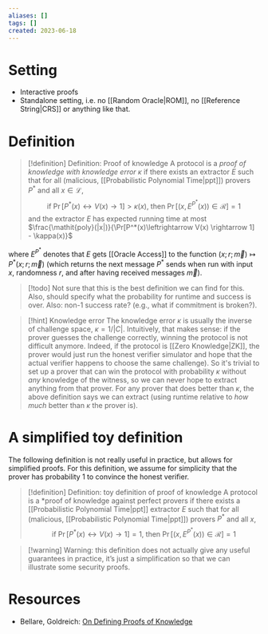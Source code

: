 ```yaml
---
aliases: []
tags: []
created: 2023-06-18
---
```


# Setting
- Interactive proofs
- Standalone setting, i.e. no [[Random Oracle|ROM]], no [[Reference String|CRS]] or anything like that.

# Definition 
> [!definition] Definition: Proof of knowledge
> A protocol is a *proof of knowledge with knowledge error $\kappa$* if there exists an extractor $E$ such that for all (malicious, [[Probabilistic Polynomial Time|ppt]]) provers $P^*$ and all $x\in\mathcal{L}$, $$\text{if }\Pr[P^*(x)\leftrightarrow V(x) \rightarrow 1] > \kappa(x)\text{, then } \Pr[(x, E^{P^*}(x)) \in \mathcal{R}] = 1$$
> and the extractor $E$ has expected running time at most $\frac{\mathit{poly}(|x|)}{\Pr[P^*(x)\leftrightarrow V(x) \rightarrow 1] - \kappa(x)}$

where $E^{P^*}$ denotes that $E$ gets [[Oracle Access]] to the function $(x;r;\vec{m}) \mapsto P^*(x;r;\vec{m})$ (which returns the next message $P^*$ sends when run with input $x$, randomness $r$, and after having received messages $\vec{m}$).

> [!todo] 
> Not sure that this is the best definition we can find for this. 
> Also, should specify what the probability for runtime and success is over.
> Also: non-1 success rate? (e.g., what if commitment is broken?).

> [!hint] Knowledge error
> The knowledge error $\kappa$ is usually the inverse of challenge space, $\kappa = 1/|C|$. Intuitively, that makes sense: if the prover guesses the challenge correctly, winning the protocol is not difficult anymore. Indeed, if the protocol is [[Zero Knowledge|ZK]], the prover would just run the honest verifier simulator and hope that the actual verifier happens to choose the same challenge). So it's trivial to set up a prover that can win the protocol with probability $\kappa$ without *any* knowledge of the witness, so we can never hope to extract anything from that prover. 
> For any prover that does better than $\kappa$, the above definition says we can extract (using runtime relative to *how much* better than $\kappa$ the prover is).

# A simplified toy definition
The following definition is not really useful in practice, but allows for simplified proofs. For this definition, we assume for simplicity that the prover has probability 1 to convince the honest verifier.

> [!definition] Definition: toy definition of proof of knowledge
> A protocol is a *proof of knowledge against perfect provers if there exists a [[Probabilistic Polynomial Time|ppt]] extractor $E$ such that for all (malicious, [[Probabilistic Polynomial Time|ppt]]) provers $P^*$ and all $x$, $$\text{if }\Pr[P^*(x)\leftrightarrow V(x) \rightarrow 1] = 1\text{, then } \Pr[(x, E^{P^*}(x)) \in \mathcal{R}] = 1$$

> [!warning] Warning: this definition does not actually give any useful guarantees in practice, it’s just a simplification so that we can illustrate some security proofs.

# Resources
- Bellare, Goldreich: [On Defining Proofs of Knowledge](https://www.wisdom.weizmann.ac.il/~oded/PSX/pok.pdf)